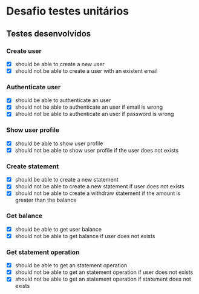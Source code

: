 # Desafio testes unitários

## Testes desenvolvidos

### Create user
- [x] should be able to create a new user
- [x] should not be able to create a user with an existent email

### Authenticate user
- [x] should be able to authenticate an user
- [x] should not be able to authenticate an user if email is wrong
- [x] should not be able to authenticate an user if password is wrong

### Show user profile
- [x] should be able to show user profile
- [x] should not be able to show user profile if the user does not exists

### Create statement
- [x] should be able to create a new statement
- [x] should not be able to create a new statement if user does not exists
- [x] should not be able to create a withdraw statement if the amount is greater than the balance

### Get balance
- [x] should be able to get user balance
- [x] should not be able to get balance if user does not exists

### Get statement operation
- [x] should be able to get an statement operation
- [x] should not be able to get an statement operation if user does not exists
- [x] should not be able to get an statement operation if statement does not exists
